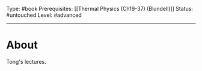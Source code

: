 Type: #book
Prerequisites: [[Thermal Physics (Ch19-37) (Blundell)]]
Status: #untouched 
Level: #advanced 

----
# About

Tong's lectures.